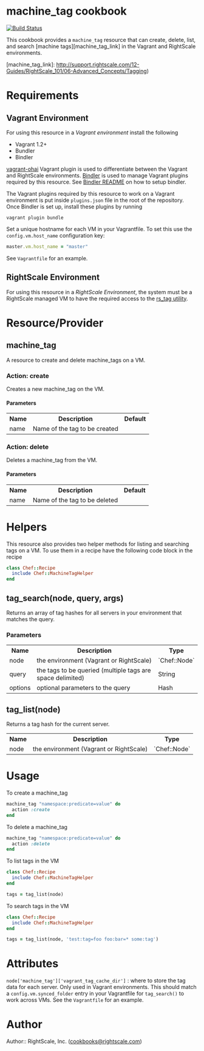 # machine_tag cookbook

[![Build Status](https://travis-ci.org/rightscale-cookbooks/machine_tag.png?branch=master)](https://travis-ci.org/rightscale-cookbooks/machine_tag)

This cookbook provides a `machine_tag` resource that can create, delete, list, and
search [machine tags][machine_tag_link] in the Vagrant and RightScale environments. 

[machine_tag_link]: http://support.rightscale.com/12-Guides/RightScale_101/06-Advanced_Concepts/Tagging)

# Requirements

## Vagrant Environment

For using this resource in a *Vagrant environment* install the following

 * Vagrant 1.2+
 * Bundler
 * Bindler

[vagrant-ohai][vagrant-ohai_link] Vagrant plugin is used to differentiate between
the Vagrant and RightScale environments. [Bindler][bindler_link] is used to manage
Vagrant plugins required by this resource. See [Bindler README][bindler_link] on how to setup bindler.

The Vagrant plugins required by this resource to work on a Vagrant environment
is put inside `plugins.json` file in the root of the repository. Once Bindler is set
up, install these plugins by running

```
vagrant plugin bundle
```

[vagrant-ohai_link]: https://github.com/avishai-ish-shalom/vagrant-ohai
[bindler_link]: https://github.com/fgrehm/bindler

Set a unique hostname for each VM in your Vagrantfile. To set this use the
`config.vm.host_name` configuration key:

```ruby
master.vm.host_name = "master"
```
See `Vagrantfile` for an example.

## RightScale Environment

For using this resource in a *RightScale Environment*, the system must be a
RightScale managed VM to have the required access to the [rs_tag utility][rs_tag_util_link].

[rs_tag_util_link]: http://support.rightscale.com/12-Guides/RightLink/01-RightLink_Overview/RightLink_Command_Line_Utilities#rs_tag


# Resource/Provider

## machine_tag

A resource to create and delete machine_tags on a VM.

### Action: create

Creates a new machine_tag on the VM.

#### Parameters

<table>
  <tr>
    <th>Name</th>
    <th>Description</th>
    <th>Default</th>
  </tr>
  <tr>
    <td>name</td>
    <td>Name of the tag to be created</td>
    <td></td>
  </tr>
</table>

### Action: delete

Deletes a machine_tag from the VM.

#### Parameters

<table>
  <tr>
    <th>Name</th>
    <th>Description</th>
    <th>Default</th>
  </tr>
  <tr>
    <td>name</td>
    <td>Name of the tag to be deleted</td>
    <td></td>
  </tr>
</table>


# Helpers

This resource also provides two helper methods for listing and searching tags on a VM.
To use them in a recipe have the following code block in the recipe

```ruby
class Chef::Recipe
  include Chef::MachineTagHelper
end
```

## tag_search(node, query, args)

Returns an array of tag hashes for all servers in your environment that matches the query.

### Parameters
<table>
  <tr>
    <th>Name</th>
    <th>Description</th>
    <th>Type</th>
  </tr>
  <tr>
    <td>node</td>
    <td>the environment (Vagrant or RightScale)</td>
    <td>`Chef::Node`</td>
  </tr>
  <tr>
    <td>query</td>
    <td>the tags to be queried (multiple tags are space delimited)</td>
    <td>String</td>
  </tr>
  <tr>
    <td>options</td>
    <td>optional parameters to the query</td>
    <td>Hash</td>
  </tr>
</table>

## tag_list(node)

Returns a tag hash for the current server.

<table>
  <tr> 
    <th>Name</th>
    <th>Description</th>
    <th>Type</th>
  </tr>
  <tr>
    <td>node</td>
    <td>the environment (Vagrant or RightScale)</td>
    <td>`Chef::Node`</td>
  </tr>
</table>


# Usage

To create a machine_tag

```ruby
machine_tag "namespace:predicate=value" do
  action :create
end
```

To delete a machine_tag

```ruby
machine_tag "namespace:predicate=value" do
  action :delete
end
```

To list tags in the VM

```ruby
class Chef::Recipe
  include Chef::MachineTagHelper
end

tags = tag_list(node)
```

To search tags in the VM

```ruby
class Chef::Recipe
  include Chef::MachineTagHelper
end

tags = tag_list(node, 'test:tag=foo foo:bar=* some:tag')
```

# Attributes

`node['machine_tag']['vagrant_tag_cache_dir']` : where to store the tag data for each server. 
  Only used in Vagrant environments. This should match a `config.vm.synced_folder` entry in your Vagrantfile for
  `tag_search()` to work across VMs. See the `Vagrantfile` for an example.

# Author

Author:: RightScale, Inc. (<cookbooks@rightscale.com>)
